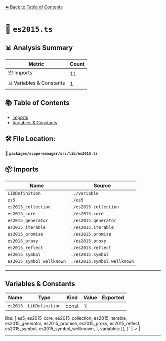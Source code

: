 [⬅️ Back to Table of Contents](../../../../index.md)

# 📄 `es2015.ts`

## 📊 Analysis Summary

| Metric | Count |
|--------|-------|
| 📦 Imports | 11 |
| 📊 Variables & Constants | 1 |

## 📚 Table of Contents

- [Imports](#imports)
- [Variables & Constants](#variables-constants)

## 🛠️ File Location:
📂 **`packages/scope-manager/src/lib/es2015.ts`**

## 📦 Imports

| Name | Source |
|------|--------|
| `LibDefinition` | `../variable` |
| `es5` | `./es5` |
| `es2015_collection` | `./es2015.collection` |
| `es2015_core` | `./es2015.core` |
| `es2015_generator` | `./es2015.generator` |
| `es2015_iterable` | `./es2015.iterable` |
| `es2015_promise` | `./es2015.promise` |
| `es2015_proxy` | `./es2015.proxy` |
| `es2015_reflect` | `./es2015.reflect` |
| `es2015_symbol` | `./es2015.symbol` |
| `es2015_symbol_wellknown` | `./es2015.symbol.wellknown` |


---

## Variables & Constants

| Name | Type | Kind | Value | Exported |
|------|------|------|-------|----------|
| `es2015` | `LibDefinition` | const | `{
  libs: [
    es5,
    es2015_core,
    es2015_collection,
    es2015_iterable,
    es2015_generator,
    es2015_promise,
    es2015_proxy,
    es2015_reflect,
    es2015_symbol,
    es2015_symbol_wellknown,
  ],
  variables: [],
}` | ✓ |


---